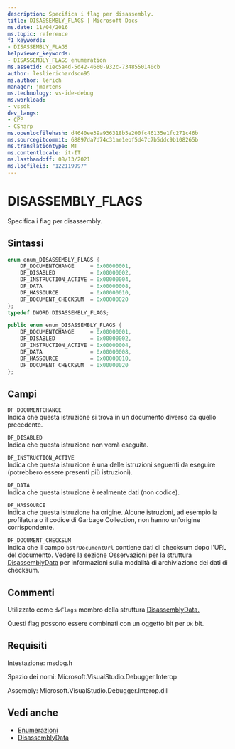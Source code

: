 ```yaml
---
description: Specifica i flag per disassembly.
title: DISASSEMBLY_FLAGS | Microsoft Docs
ms.date: 11/04/2016
ms.topic: reference
f1_keywords:
- DISASSEMBLY_FLAGS
helpviewer_keywords:
- DISASSEMBLY_FLAGS enumeration
ms.assetid: c1ec5a4d-5d42-4660-932c-7348550140cb
author: leslierichardson95
ms.author: lerich
manager: jmartens
ms.technology: vs-ide-debug
ms.workload:
- vssdk
dev_langs:
- CPP
- CSharp
ms.openlocfilehash: d4640ee39a936318b5e200fc46135e1fc271c46b
ms.sourcegitcommit: 68897da7d74c31ae1ebf5d47c7b5ddc9b108265b
ms.translationtype: MT
ms.contentlocale: it-IT
ms.lasthandoff: 08/13/2021
ms.locfileid: "122119997"
---
```

# <a name="disassembly_flags"></a>DISASSEMBLY_FLAGS
Specifica i flag per disassembly.

## <a name="syntax"></a>Sintassi

```cpp
enum enum_DISASSEMBLY_FLAGS {
    DF_DOCUMENTCHANGE     = 0x00000001,
    DF_DISABLED           = 0x00000002,
    DF_INSTRUCTION_ACTIVE = 0x00000004,
    DF_DATA               = 0x00000008,
    DF_HASSOURCE          = 0x00000010,
    DF_DOCUMENT_CHECKSUM  = 0x00000020
};
typedef DWORD DISASSEMBLY_FLAGS;
```

```csharp
public enum enum_DISASSEMBLY_FLAGS {
    DF_DOCUMENTCHANGE     = 0x00000001,
    DF_DISABLED           = 0x00000002,
    DF_INSTRUCTION_ACTIVE = 0x00000004,
    DF_DATA               = 0x00000008,
    DF_HASSOURCE          = 0x00000010,
    DF_DOCUMENT_CHECKSUM  = 0x00000020
};
```

## <a name="fields"></a>Campi
`DF_DOCUMENTCHANGE`\
Indica che questa istruzione si trova in un documento diverso da quello precedente.

`DF_DISABLED`\
Indica che questa istruzione non verrà eseguita.

`DF_INSTRUCTION_ACTIVE`\
Indica che questa istruzione è una delle istruzioni seguenti da eseguire (potrebbero essere presenti più istruzioni).

`DF_DATA`\
Indica che questa istruzione è realmente dati (non codice).

`DF_HASSOURCE`\
Indica che questa istruzione ha origine. Alcune istruzioni, ad esempio la profilatura o il codice di Garbage Collection, non hanno un'origine corrispondente.

`DF_DOCUMENT_CHECKSUM`\
Indica che il campo `bstrDocumentUrl` contiene dati di checksum dopo l'URL del documento. Vedere la sezione Osservazioni per la struttura [DisassemblyData](../../../extensibility/debugger/reference/disassemblydata.md) per informazioni sulla modalità di archiviazione dei dati di checksum.

## <a name="remarks"></a>Commenti
Utilizzato come `dwFlags` membro della struttura [DisassemblyData.](../../../extensibility/debugger/reference/disassemblydata.md)

Questi flag possono essere combinati con un oggetto bit per `OR` bit.

## <a name="requirements"></a>Requisiti
Intestazione: msdbg.h

Spazio dei nomi: Microsoft.VisualStudio.Debugger.Interop

Assembly: Microsoft.VisualStudio.Debugger.Interop.dll

## <a name="see-also"></a>Vedi anche
- [Enumerazioni](../../../extensibility/debugger/reference/enumerations-visual-studio-debugging.md)
- [DisassemblyData](../../../extensibility/debugger/reference/disassemblydata.md)
